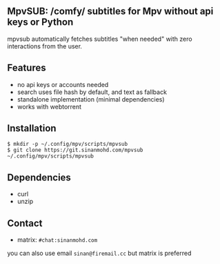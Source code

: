**MpvSUB: /comfy/ subtitles for Mpv without api keys or Python**
----------------------------------------------------------------

mpvsub automatically fetches subtitles "when needed" with zero interactions
from the user.

Features
--------

* no api keys or accounts needed
* search uses file hash by default, and text as fallback
* standalone implementation (minimal dependencies)
* works with webtorrent

Installation
------------

    $ mkdir -p ~/.config/mpv/scripts/mpvsub
    $ git clone https://git.sinanmohd.com/mpvsub ~/.config/mpv/scripts/mpvsub

Dependencies
------------

* curl
* unzip

Contact
-------

* matrix: `#chat:sinanmohd.com`

you can also use email `sinan@firemail.cc` but matrix is preferred
